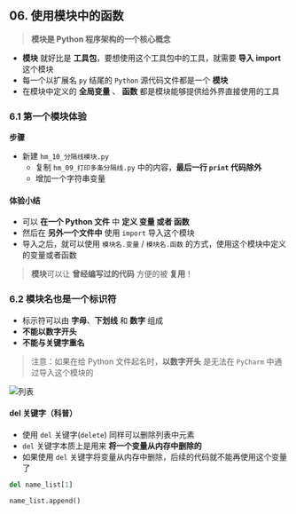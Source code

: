 
## 06. 使用模块中的函数

> **模块是 Python 程序架构的一个核心概念**

* **模块** 就好比是 **工具包**，要想使用这个工具包中的工具，就需要 **导入 import** 这个模块
* 每一个以扩展名 `py` 结尾的 `Python` 源代码文件都是一个 **模块**
* 在模块中定义的 **全局变量** 、 **函数** 都是模块能够提供给外界直接使用的工具

### 6.1 第一个模块体验

**步骤**

* 新建 `hm_10_分隔线模块.py`
    * 复制 `hm_09_打印多条分隔线.py` 中的内容，**最后一行 `print` 代码除外**
    * 增加一个字符串变量
    

#### 体验小结

* 可以 **在一个 Python 文件** 中 **定义 变量 或者 函数**
* 然后在 **另外一个文件中** 使用 `import` 导入这个模块
* 导入之后，就可以使用 `模块名.变量` / `模块名.函数` 的方式，使用这个模块中定义的变量或者函数

> **模块**可以让 **曾经编写过的代码** 方便的被 **复用**！

### 6.2 模块名也是一个标识符

* 标示符可以由 **字母**、**下划线** 和 **数字** 组成
* **不能以数字开头**
* **不能与关键字重名**

> 注意：如果在给 Python 文件起名时，**以数字开头** 是无法在 `PyCharm` 中通过导入这个模块的  

![列表](./D.jpg)


#### del 关键字（科普）

* 使用 `del` 关键字(`delete`) 同样可以删除列表中元素
* `del` 关键字本质上是用来 **将一个变量从内存中删除的**
* 如果使用 `del` 关键字将变量从内存中删除，后续的代码就不能再使用这个变量了

```python       
del name_list[1]  
```  
```python
name_list.append()  
```